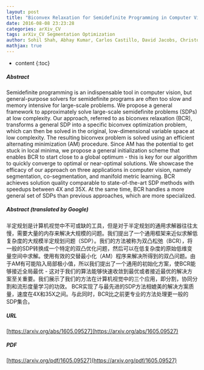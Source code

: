 ```yaml
---
layout: post
title: "Biconvex Relaxation for Semidefinite Programming in Computer Vision"
date: 2016-08-08 23:23:28
categories: arXiv_CV
tags: arXiv_CV Segmentation Optimization
author: Sohil Shah, Abhay Kumar, Carlos Castillo, David Jacobs, Christoph Studer, Tom Goldstein
mathjax: true
---
```


* content
{:toc}

##### Abstract
Semidefinite programming is an indispensable tool in computer vision, but general-purpose solvers for semidefinite programs are often too slow and memory intensive for large-scale problems. We propose a general framework to approximately solve large-scale semidefinite problems (SDPs) at low complexity. Our approach, referred to as biconvex relaxation (BCR), transforms a general SDP into a specific biconvex optimization problem, which can then be solved in the original, low-dimensional variable space at low complexity. The resulting biconvex problem is solved using an efficient alternating minimization (AM) procedure. Since AM has the potential to get stuck in local minima, we propose a general initialization scheme that enables BCR to start close to a global optimum - this is key for our algorithm to quickly converge to optimal or near-optimal solutions. We showcase the efficacy of our approach on three applications in computer vision, namely segmentation, co-segmentation, and manifold metric learning. BCR achieves solution quality comparable to state-of-the-art SDP methods with speedups between 4X and 35X. At the same time, BCR handles a more general set of SDPs than previous approaches, which are more specialized.

##### Abstract (translated by Google)
半定规划是计算机视觉中不可或缺的工具，但是对于半定规划的通用求解器往往太慢，需要大量的内存来解决大规模的问题。我们提出了一个通用框架来近似求解低复杂度的大规模半定规划问题（SDP）。我们的方法被称为双凸松弛（BCR），将一般的SDP转换成一个特定的双凸优化问题，然后可以在低复杂度的原始低维变量空间中求解。使用有效的交替最小化（AM）程序来解决所得到的双凸问题。由于AM有可能陷入局部极小值，所以我们提出了一个通用的初始化方案，使BCR能够接近全局最优 - 这对于我们的算法能够快速收敛到最优或者接近最优的解决方案至关重要。我们展示了我们的方法在计算机视觉中的三个应用，即分割，协同分割和流形度量学习的功效。 BCR实现了与最先进的SDP方法相媲美的解决方案质量，速度在4X和35X之间。与此同时，BCR比之前更专业的方法处理更一般的SDP集合。

##### URL
[https://arxiv.org/abs/1605.09527](https://arxiv.org/abs/1605.09527)

##### PDF
[https://arxiv.org/pdf/1605.09527](https://arxiv.org/pdf/1605.09527)

